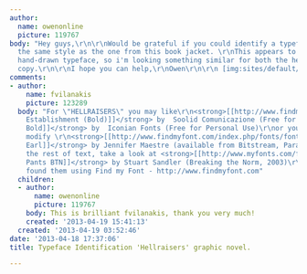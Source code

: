 ```yaml
---
author:
  name: owenonline
  picture: 119767
body: "Hey guys,\r\n\r\nWould be grateful if you could identify a typeface similar/in
  the same style as the one from this book jacket. \r\nThis appears to be a custom
  hand-drawn typeface, so i'm looking something similar for both the headline/body
  copy.\r\n\r\nI hope you can help,\r\nOwen\r\n\r\n [img:sites/default/files/old-images/Hellraisers-Cover-540x756_3556.jpg]"
comments:
- author:
    name: fvilanakis
    picture: 123289
  body: "For \"HELLRAISERS\" you may like\r\n<strong>[[http://www.findmyfont.com/index.php/fonts/font-preview?fset=Dafont-2&ffam=Visual%20Establishment%20-%20Regular%20Bold&fid=66e7baf52ade71fe33d1baf3239ba10d&fsize=60&text=HELL%20RAISERS&fit=1|Visual
    Establishment (Bold)]]</strong> by  Soolid Comunicazione (Free for Personal Use)\r\n<strong>[[http://www.findmyfont.com/index.php/fonts/font-preview?fset=Dafont-2&ffam=Monsterama%20Bold%20-%20Bold&fid=e82ccb32255c951cdd38abbcac0aadea&fsize=60&text=HELL%20RAISERS&fit=1|Monsterama
    Bold]]</strong> by  Iconian Fonts (Free for Personal Use)\r\nor you may want to
    modify \r\n<strong>[[http://www.findmyfont.com/index.php/fonts/font-preview?fset=Bitstream&ffam=MisterEarl%20BT%20-%20Regular&fid=9a3126c6127d498ecbdf823fe0c8ed1a&fsize=60&text=HELL%20RAISERS&fit=1|Mister
    Earl]]</strong> by Jennifer Maestre (available from Bitstream, ParaType, Tilde)\r\n\r\nFor
    the rest of text, take a look at <strong>[[http://www.myfonts.com/fonts/btn/smarty-pants-btn/|Smarty
    Pants BTN]]</strong> by Stuart Sandler (Breaking the Norm, 2003)\r\n\r\n-----------------------------------------------\r\nI
    found them using Find my Font - http://www.findmyfont.com"
  children:
  - author:
      name: owenonline
      picture: 119767
    body: This is brilliant fvilanakis, thank you very much!
    created: '2013-04-19 15:41:13'
  created: '2013-04-19 03:52:46'
date: '2013-04-18 17:37:06'
title: Typeface Identification 'Hellraisers' graphic novel.

---
```

